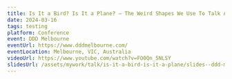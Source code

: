 ```yaml
---
title: Is It a Bird? Is It a Plane? — The Weird Shapes We Use To Talk About Testing
date: 2024-03-16
tags: testing
platform: Conference
event: DDD Melbourne
eventUrl: https://www.dddmelbourne.com/
eventLocation: Melbourne, VIC, Australia
videoUrl: https://www.youtube.com/watch?v=FO0Qn_5NLSY
slidesUrl: /assets/mywork/talk/is-it-a-bird-is-it-a-plane/slides--ddd-melbourne-2024.pdf
---
```

